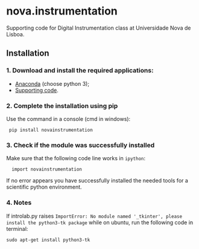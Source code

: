 nova.instrumentation
====================

Supporting code for Digital Instrumentation class at Universidade Nova de Lisboa.


## **Installation**

### 1. Download and install the required applications:
* [Anaconda](http://continuum.io/downloads) (choose python 3);
* [Supporting code](https://github.com/hgamboa/novainstrumentation).

### 2. Complete the installation using pip

Use the command in a console (cmd in windows):

     pip install novainstrumentation


### 3. Check if the module was successfully installed  
Make sure that the following code line works in `ipython`:

      import novainstrumentation

If no error appears you have successfully installed the needed tools for a scientific python environment.

### 4. Notes

If introlab.py raises `ImportError: No module named '_tkinter', please install the python3-tk package`
while on ubuntu, run the following code in terminal:
```
sudo apt-get install python3-tk
```
